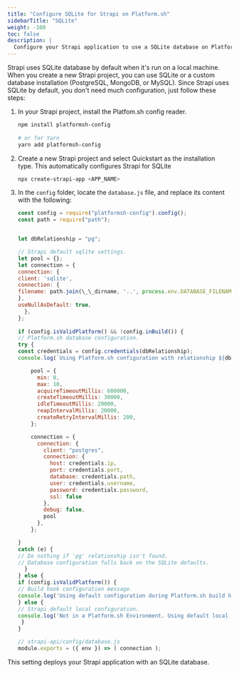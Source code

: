 ```yaml
---
title: "Configure SQLite for Strapi on Platform.sh"
sidebarTitle: "SQLite"
weight: -100
toc: false
description: |
  Configure your Strapi application to use a SQLite database on Platform.sh.
---
```


Strapi uses SQLite database by default when it's run on a local machine.
When you create a new Strapi project, you can use SQLite or a custom database installation (PostgreSQL, MongoDB, or MySQL).
Since Strapi uses SQLite by default, you don't need much configuration, just follow these steps:

1. In your Strapi project, install the Platfom.sh config reader.

   ```bash
   npm install platformsh-config
  
   # or for Yarn
   yarn add platformsh-config
   ```

1. Create a new Strapi project and select Quickstart as the installation type.
   This automatically configures Strapi for SQLite

   ```bash
   npx create-strapi-app <APP_NAME>
   ```

1. In the `config` folder, locate the `database.js` file, and replace its content with the following:

   ```js
   const config = require("platformsh-config").config();
   const path = require("path");


   let dbRelationship = "pg";

   // Strapi default sqlite settings.
   let pool = {};
   let connection = {
   connection: {
   client: 'sqlite',
   connection: {
   filename: path.join(\_\_dirname, '..', process.env.DATABASE_FILENAME || '.tmp/data.db'),
   },
   useNullAsDefault: true,
     },
   };
 
   if (config.isValidPlatform() && !config.inBuild()) {
   // Platform.sh database configuration.
   try {
   const credentials = config.credentials(dbRelationship);
   console.log(`Using Platform.sh configuration with relationship ${dbRelationship}.`);

       pool = {
         min: 0,
         max: 10,
         acquireTimeoutMillis: 600000,
         createTimeoutMillis: 30000,
         idleTimeoutMillis: 20000,
         reapIntervalMillis: 20000,
         createRetryIntervalMillis: 200,
       };

       connection = {
         connection: {
           client: "postgres",
           connection: {
             host: credentials.ip,
             port: credentials.port,
             database: credentials.path,
             user: credentials.username,
             password: credentials.password,
             ssl: false
           },
           debug: false,
           pool
         },
       };

   }
   catch (e) {
   // Do nothing if 'pg' relationship isn't found.
   // Database configuration falls back on the SQLite defaults.
     }
   } else {
   if (config.isValidPlatform()) {
   // Build hook configuration message.
   console.log('Using default configuration during Platform.sh build hook until relationships are available.');
   } else {
   // Strapi default local configuration.
   console.log('Not in a Platform.sh Environment. Using default local sqlite configuration.');
    }
   }

   // strapi-api/config/database.js
   module.exports = ({ env }) => ( connection );
   ```

This setting deploys your Strapi application with an SQLite database.
